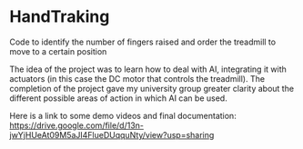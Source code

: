 # HandTraking
Code to identify the number of fingers raised and order the treadmill to move to a certain position

The idea of ​​the project was to learn how to deal with AI, integrating it with actuators (in this case the DC motor that controls the treadmill).
The completion of the project gave my university group greater clarity about the different possible areas of action in which AI can be used.

Here is a link to some demo videos and final documentation:
https://drive.google.com/file/d/13n-jwYjHUeAt09M5aJI4FlueDUqquNty/view?usp=sharing
